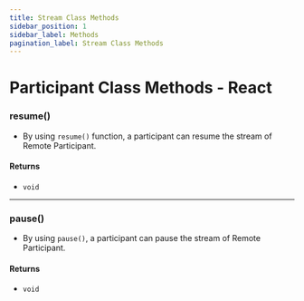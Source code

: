 ```yaml
---
title: Stream Class Methods
sidebar_position: 1
sidebar_label: Methods
pagination_label: Stream Class Methods
---
```


# Participant Class Methods - React

<div class="sdk-api-ref-only-h4">

### resume()

- By using `resume()` function, a participant can resume the stream of Remote Participant.

#### Returns

- `void`

---

### pause()

- By using `pause()`, a participant can pause the stream of Remote Participant.

#### Returns

- `void`

</div>
